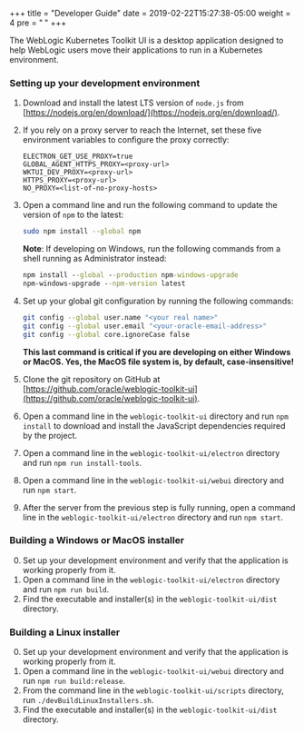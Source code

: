 +++
title = "Developer Guide"
date = 2019-02-22T15:27:38-05:00
weight = 4
pre = "<b> </b>"
+++

The WebLogic Kubernetes Toolkit UI is a desktop application designed to help WebLogic users move their applications to run in a Kubernetes environment.

### Setting up your development environment
1. Download and install the latest LTS version of `node.js` from [https://nodejs.org/en/download/](https://nodejs.org/en/download/).
2. If you rely on a proxy server to reach the Internet, set these five environment variables to configure the proxy correctly:
   ```
   ELECTRON_GET_USE_PROXY=true
   GLOBAL_AGENT_HTTPS_PROXY=<proxy-url>
   WKTUI_DEV_PROXY=<proxy-url>
   HTTPS_PROXY=<proxy-url>
   NO_PROXY=<list-of-no-proxy-hosts>
   ```
3. Open a command line and run the following command to update the version of `npm` to the latest:
   ```bash
   sudo npm install --global npm
   ```
   **Note**: If developing on Windows, run the following commands from a shell running as Administrator instead:
   ```cmd
   npm install --global --production npm-windows-upgrade
   npm-windows-upgrade --npm-version latest
   ```
4. Set up your global git configuration by running the following commands:
   ```bash
   git config --global user.name "<your real name>"
   git config --global user.email "<your-oracle-email-address>"
   git config --global core.ignoreCase false
   ```
   **This last command is critical if you are developing on either Windows or MacOS.  Yes, the MacOS file system
   is, by default, case-insensitive!**

5. Clone the git repository on GitHub at [https://github.com/oracle/weblogic-toolkit-ui](https://github.com/oracle/weblogic-toolkit-ui).
6. Open a command line in the `weblogic-toolkit-ui` directory and run `npm install` to download and install the JavaScript dependencies required by the project.
7. Open a command line in the `weblogic-toolkit-ui/electron` directory and run `npm run install-tools`.
8. Open a command line in the `weblogic-toolkit-ui/webui` directory and run `npm start`.
9. After the server from the previous step is fully running, open a command line in the `weblogic-toolkit-ui/electron` directory and run `npm start`.

### Building a Windows or MacOS installer
0. Set up your development environment and verify that the application is working properly from it.
1. Open a command line in the `weblogic-toolkit-ui/electron` directory and run `npm run build`.
2. Find the executable and installer(s) in the `weblogic-toolkit-ui/dist` directory.

### Building a Linux installer
0. Set up your development environment and verify that the application is working properly from it.
1. Open a command line in the `weblogic-toolkit-ui/webui` directory and run `npm run build:release`.
2. From the command line in the `weblogic-toolkit-ui/scripts` directory, run `./devBuildLinuxInstallers.sh`.
3. Find the executable and installer(s) in the `weblogic-toolkit-ui/dist` directory.
